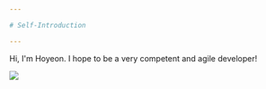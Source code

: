 ```yaml
---

# Self-Introduction

---
```




Hi, I'm Hoyeon. I hope to be a very competent and agile developer!





<img src="https://img.shields.io/badge/Python-lightgrey?style=flat-square&logo=Python&logoColor=red"/>


